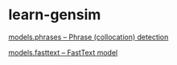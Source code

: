 # learn-gensim

[models.phrases – Phrase (collocation) detection](https://radimrehurek.com/gensim/models/phrases.html)

[models.fasttext – FastText model](https://radimrehurek.com/gensim/models/fasttext.html)
